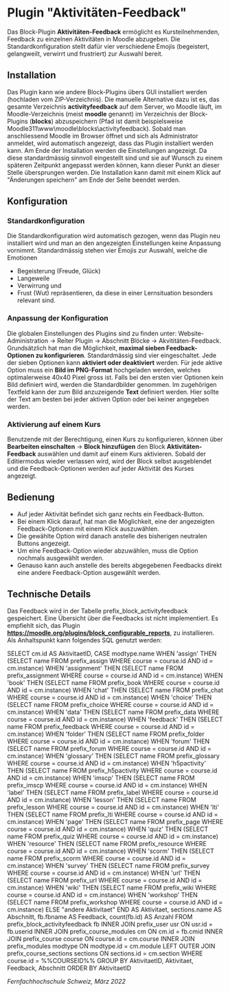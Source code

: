 # Plugin "Aktivitäten-Feedback"

Das Block-Plugin **Aktivitäten-Feedback** ermöglicht es Kursteilnehmenden, Feedback zu einzelnen Aktivitäten in Moodle abzugeben.
Die Standardkonfiguration stellt dafür vier verschiedene Emojis (begeistert, gelangweilt, verwirrt und frustriert) zur Auswahl bereit.

## Installation
Das Plugin kann wie andere Block-Plugins übers GUI installiert werden (hochladen vom ZIP-Verzeichnis).
Die manuelle Alternative dazu ist es, das gesamte Verzeichnis **activityfeedback** auf dem Server, wo Moodle läuft, im Moodle-Verzeichnis 
(meist **moodle** genannt) im Verzeichnis der Block-Plugins (**blocks**) abzuspeichern 
(Pfad ist damit beispielsweise Moodle311\www\moodle\blocks\activityfeedback). 
Sobald man anschliessend Moodle im Browser öffnet und sich als Administrator anmeldet, wird automatisch angezeigt, 
dass das Plugin installiert werden kann.
Am Ende der Installation werden die Einstellungen angezeigt. Da diese standardmässig sinnvoll eingestellt sind und sie auf Wunsch zu einem 
späteren Zeitpunkt angepasst werden können, kann dieser Punkt an dieser Stelle übersprungen werden.
Die Installation kann damit mit einem Klick auf "Änderungen speichern" am Ende der Seite beendet werden.

## Konfiguration
### Standardkonfiguration
Die Standardkonfiguration wird automatisch gezogen, wenn das Plugin neu installiert wird und man an den angezeigten Einstellungen keine Anpassung vornimmt.
Standardmässig stehen vier Emojis zur Auswahl, welche die Emotionen
* Begeisterung (Freude, Glück)
* Langeweile
* Verwirrung und
* Frust (Wut)
repräsentieren, da diese in einer Lernsituation besonders relevant sind.

### Anpassung der Konfiguration
Die globalen Einstellungen des Plugins sind zu finden unter: Website-Administration -> Reiter Plugin -> Abschnitt Blöcke -> Akvititäten-Feedback. 
Grundsätzlich hat man die Möglichkeit, **maximal sieben Feedback-Optionen zu konfigurieren**.
Standardmässig sind vier eingeschaltet. Jede der sieben Optionen kann **aktiviert oder deaktiviert** werden.
Für jede aktive Option muss ein **Bild im PNG-Format** hochgeladen werden, welches optimalerweise 40x40 Pixel gross ist. 
Falls bei den ersten vier Optionen kein Bild definiert wird, werden die Standardbilder genommen. 
Im zugehörigen Textfeld kann der zum Bild anzuzeigende **Text** definiert werden. 
Hier sollte der Text am besten bei jeder aktiven Option oder bei keiner angegeben werden.

### Aktivierung auf einem Kurs
Benutzende mit der Berechtigung, einen Kurs zu konfigurieren, können über **Bearbeiten einschalten** -> **Block hinzufügen** den Block
**Aktivitäten-Feedback** auswählen und damit auf einem Kurs aktivieren.
Sobald der Editiermodus wieder verlassen wird, wird der Block selbst ausgeblendet und die Feedback-Optionen werden auf jeder Aktivität des Kurses angezeigt.

## Bedienung
* Auf jeder Aktivität befindet sich ganz rechts ein Feedback-Button.
* Bei einem Klick darauf, hat man die Möglichkeit, eine der angezeigten Feedback-Optionen mit einem Klick auszuwählen.
* Die gewählte Option wird danach anstelle des bisherigen neutralen Buttons angezeigt.
* Um eine Feedback-Option wieder abzuwählen, muss die Option nochmals ausgewählt werden.
* Genauso kann auch anstelle des bereits abgegebenen Feedbacks direkt eine andere Feedback-Option ausgewählt werden.

## Technische Details
Das Feedback wird in der Tabelle prefix_block_activityfeedback gespeichert.
Eine Übersicht über die Feedbacks ist nicht implementiert.
Es empfiehlt sich, das Plugin **https://moodle.org/plugins/block_configurable_reports**, zu installieren.
Als Anhaltspunkt kann folgendes SQL genutzt werden:

SELECT
cm.id AS AktivitaetID,
CASE modtype.name
WHEN 'assign' THEN (SELECT name FROM prefix_assign WHERE course = course.id AND id = cm.instance)
WHEN 'assignment' THEN (SELECT name FROM prefix_assignment WHERE course = course.id AND id = cm.instance)
WHEN 'book' THEN (SELECT name FROM prefix_book WHERE course = course.id AND id = cm.instance)
WHEN 'chat' THEN (SELECT name FROM prefix_chat WHERE course = course.id AND id = cm.instance)
WHEN 'choice' THEN (SELECT name FROM prefix_choice WHERE course = course.id AND id = cm.instance)
WHEN 'data' THEN (SELECT name FROM prefix_data WHERE course = course.id AND id = cm.instance)
WHEN 'feedback' THEN (SELECT name FROM prefix_feedback WHERE course = course.id AND id = cm.instance)
WHEN 'folder' THEN (SELECT name FROM prefix_folder WHERE course = course.id AND id = cm.instance)
WHEN 'forum' THEN (SELECT name FROM prefix_forum WHERE course = course.id AND id = cm.instance)
WHEN 'glossary' THEN (SELECT name FROM prefix_glossary WHERE course = course.id AND id = cm.instance)
WHEN 'h5pactivity' THEN (SELECT name FROM prefix_h5pactivity WHERE course = course.id AND id = cm.instance)
WHEN 'imscp' THEN (SELECT name FROM prefix_imscp WHERE course = course.id AND id = cm.instance)
WHEN 'label' THEN (SELECT name FROM prefix_label WHERE course = course.id AND id = cm.instance)
WHEN 'lesson' THEN (SELECT name FROM prefix_lesson WHERE course = course.id AND id = cm.instance)
WHEN 'lti' THEN (SELECT name FROM prefix_lti WHERE course = course.id AND id = cm.instance)
WHEN 'page' THEN (SELECT name FROM prefix_page WHERE course = course.id AND id = cm.instance)
WHEN 'quiz' THEN (SELECT name FROM prefix_quiz WHERE course = course.id AND id = cm.instance)
WHEN 'resource' THEN (SELECT name FROM prefix_resource WHERE course = course.id AND id = cm.instance)
WHEN 'scorm' THEN (SELECT name FROM prefix_scorm WHERE course = course.id AND id = cm.instance)
WHEN 'survey' THEN (SELECT name FROM prefix_survey WHERE course = course.id AND id = cm.instance)
WHEN 'url' THEN (SELECT name FROM prefix_url WHERE course = course.id AND id = cm.instance)
WHEN 'wiki' THEN (SELECT name FROM prefix_wiki WHERE course = course.id AND id = cm.instance)
WHEN 'workshop' THEN (SELECT name FROM prefix_workshop WHERE course = course.id AND id = cm.instance)
ELSE "andere Aktivitaet"
END AS Aktivitaet,
sections.name AS Abschnitt,
fb.fbname AS Feedback,
count(fb.id) AS Anzahl
FROM prefix_block_activityfeedback fb
INNER JOIN prefix_user usr ON usr.id = fb.userid
INNER JOIN prefix_course_modules cm ON cm.id = fb.cmid
INNER JOIN prefix_course course ON course.id = cm.course
INNER JOIN prefix_modules modtype ON modtype.id = cm.module
LEFT OUTER JOIN prefix_course_sections sections ON sections.id = cm.section
WHERE course.id = %%COURSEID%%
GROUP BY AktivitaetID, Aktivitaet, Feedback, Abschnitt
ORDER BY AktivitaetID

*Fernfachhochschule Schweiz, März 2022*